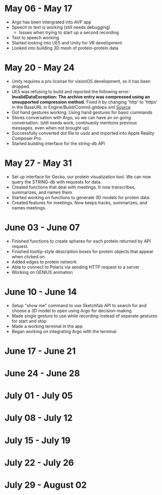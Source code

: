 # May 06 - May 17
* Argo has been intergrated into AVP app
* Speech to text is working (still needs debugging)
    * Issues when trying to start up a second recording
* Text to speech working
* Started looking into UE5 and Unity for VR development
* Looked into building 3D mesh of protein-protein data

# May 20 - May 24
* Unity requires a pro license for visionOS development, so it has been dropped.
* UE5 was refusing to build and reported the following error:
**InvalidDataException: The archive entry was compressed using an unsupported compression method.**
Fixed it by changing 'http' to 'https' in the BaseURL in Engine/Build/Commit.gitdeps.xml [Source](https://forums.unrealengine.com/t/upcoming-disruption-of-service-impacting-unreal-engine-users-on-github/1155880/149)
* Got hand gestures working. Using hand gestures for basic commands
* Stores conversation with Argo, so we can have an on going conversation. (still needs work, continuesly mentions previous messages, even when not brought up)
* Successfully converted dot file to usdz and imported into Apple Reality Composer Pro.
* Started building interface for the string-db API

# May 27 - May 31
* Set up interface for Gecko, our protein visualization tool. We can now query the STRING-db with requests for data.
* Created functions that deal with meetings. It now transcribes, summarizes, and names them.
* Started working on functions to generate 3D models for protein data.
* Created features for meetings. Now keeps tracks, summarizes, and names meetings.

# June 03 - June 07
* Finished functions to create spheres for each protein returned by API request. 
* Finished tooltip-style description boxes for protein objects that appear when clicked on.
* Added edges to protein network
* Able to connect to Polaris via sending HTTP request to a server
* Working on GENIUS animation

# June 10 - June 14
* Setup "show me" command to use Sketchfab API to search for and choose a 3D model to open using Argo for decision-making
* Made single gesture to use while recording instead of seperate gestures for start and stop
* Made a working terminal in the app
* Began working on integrating Argo with the terminal

# June 17 - June 21
# June 24 - June 28
# July 01 - July 05
# July 08 - July 12
# July 15 - July 19
# July 22 - July 26
# July 29 - August 02
